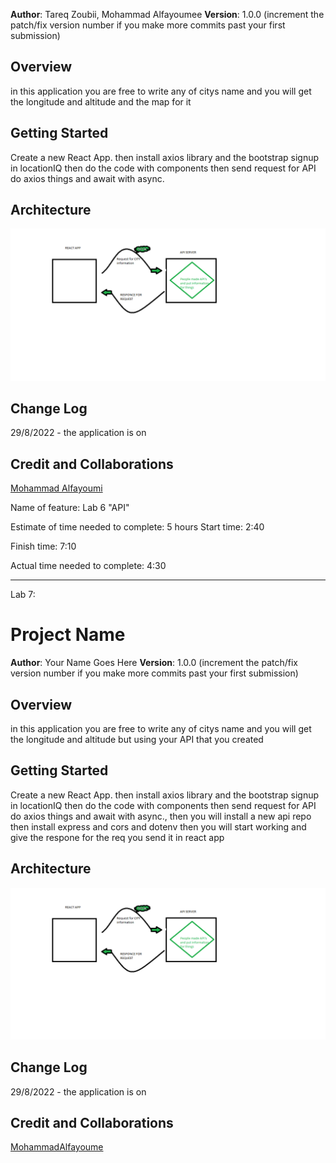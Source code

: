 **Author**: Tareq Zoubii, Mohammad Alfayoumee
**Version**: 1.0.0 (increment the patch/fix version number if you make more commits past your first submission)

## Overview
in this application you are free to write any of citys name and you will get the longitude and altitude and the map for it

## Getting Started
Create a new React App. then install axios library and the bootstrap signup in locationIQ then do the code with components then send request for API do axios things and await with async.

## Architecture
![API DATA FLOW CHART](./src/images/API.png)

## Change Log
29/8/2022 - the application is on

## Credit and Collaborations
[Mohammad Alfayoumi](https://canvas.instructure.com/courses/5121263/users/35296215)


Name of feature: Lab 6 "API"

Estimate of time needed to complete: 5 hours 
Start time: 2:40

Finish time: 7:10

Actual time needed to complete: 4:30


_________________________ 
Lab 7:
# Project Name

**Author**: Your Name Goes Here
**Version**: 1.0.0 (increment the patch/fix version number if you make more commits past your first submission)

## Overview
in this application you are free to write any of citys name and you will get the longitude and altitude but using your API that you created

## Getting Started
Create a new React App. then install axios library and the bootstrap signup in locationIQ then do the code with components then send request for API do axios things and await with async., then you will install a new api repo then install express and cors and dotenv
then you will start working and give the respone for the req you send it in react app

## Architecture
![API DATA FLOW CHART](./src/images/API.png)

## Change Log
29/8/2022 - the application is on

## Credit and Collaborations
[MohammadAlfayoume](https://canvas.instructure.com/courses/5121263/users/35296215)